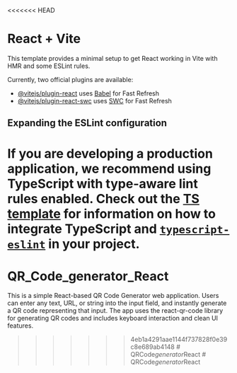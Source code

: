 <<<<<<< HEAD
# React + Vite

This template provides a minimal setup to get React working in Vite with HMR and some ESLint rules.

Currently, two official plugins are available:

- [@vitejs/plugin-react](https://github.com/vitejs/vite-plugin-react/blob/main/packages/plugin-react) uses [Babel](https://babeljs.io/) for Fast Refresh
- [@vitejs/plugin-react-swc](https://github.com/vitejs/vite-plugin-react/blob/main/packages/plugin-react-swc) uses [SWC](https://swc.rs/) for Fast Refresh

## Expanding the ESLint configuration

If you are developing a production application, we recommend using TypeScript with type-aware lint rules enabled. Check out the [TS template](https://github.com/vitejs/vite/tree/main/packages/create-vite/template-react-ts) for information on how to integrate TypeScript and [`typescript-eslint`](https://typescript-eslint.io) in your project.
=======
# QR_Code_generator_React
This is a simple React-based QR Code Generator web application. Users can enter any text, URL, or string into the input field, and instantly generate a QR code representing that input. The app uses the react-qr-code library for generating QR codes and includes keyboard interaction and clean UI features.
>>>>>>> 4eb1a4291aae1144f737828f0e39c8e689ab4148
#   Q R C o d e _ g e n e r a t o r _ R e a c t  
 #   Q R C o d e _ g e n e r a t o r _ R e a c t  
 